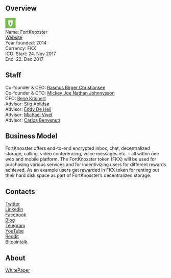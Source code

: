 ## Overview
![logo](../projects/logo/fortknoxster.png)  
Name: FortKnoxster  
[Website](https://fortknoxster.com/)  
Year founded: 2014  
Currency: FKX  
ICO: Start: 24. Nov 2017  
End: 22. Dec 2017
## Staff
Co-founder & CEO: [Rasmus Birger Christiansen](../people/rasmus_birger_christiansen.md)  
Co-founder & CTO: [Mickey Joe Nathan Johnnysson](../people/mickey_joe_nathan_johnnysson.md)  
CFO: [René Krainert](../people/rené_krainert.md)  
Advisor: [Stig Abildsø](../people/stig_abildsø.md)  
Advisor: [Eddy De Heij](../people/eddy_de_heij.md)  
Advisor: [Michael Vivet](../people/michael_vivet.md)  
Advisor: [Carlos Benvenuti](../people/carlos_benvenuti.md)
## Business Model
FortKnoxster offers end-to-end encrypted inbox, chat, decentralized storage, calling, video conferencing, voice messages etc. – all within one web and mobile platform. The FortKnoxster token (FKX) will be used for purchasing various services and for incentivizing users for different rewards achieved. As an example users get rewarded in FKX token for renting out their hard disk space as part of FortKnoxster’s decentralized storage.
## Contacts  
[Twitter](https://twitter.com/FortKnoxster)  
[Linkedin](https://www.linkedin.com/company/fortknoxster/)  
[Facebook](https://www.facebook.com/FortKnoxster)      
[Blog](https://medium.com/fortknoxster)  
[Telegram](https://t.me/FortKnoxster)  
[YouTube](https://www.youtube.com/channel/UCZB8URO26cktviSxp3SeHig)  
[Reddit](https://www.reddit.com/r/FortKnoxster/)  
[Bitcointalk](https://bitcointalk.org/index.php?topic=2326058.new#new)
## About  
[WhitePaper](https://fortknoxster.com/FortKnoxster%20Whitepaper.pdf) 
